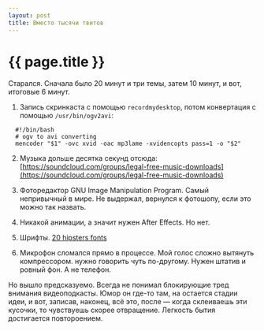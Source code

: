```yaml
---
layout: post
title: Вместо тысячи твитов
---
```

# {{ page.title }}

Старался.
Сначала было 20 минут и три темы, затем 10 минут, и вот, итоговые 6 минут.


1. Запись скринкаста с помощью `recordmydesktop`, потом конвертация с помощью `/usr/bin/ogv2avi`:


```
  #!/bin/bash
  # ogv to avi converting
  mencoder "$1" -ovc xvid -oac mp3lame -xvidencopts pass=1 -o "$2"
```

2. Музыка дольше десятка секунд отсюда: [https://soundcloud.com/groups/legal-free-music-downloads](https://soundcloud.com/groups/legal-free-music-downloads)

3. Фоторедактор GNU Image Manipulation Program. Самый непривычный в мире. Не выдержал, вернулся к фотошопу, если это можно так назвать.

4. Никакой анимации, а значит нужен After Effects. Но нет. 

5. Шрифты. [20 hipsters fonts](http://play4theworld.com/20-free-fonts-for-hipsters/)

6. Микрофон сломался прямо в процессе. Мой голос сложно вытянуть компрессором. нужно говорить чуть по-другому. Нужен штатив и ровный фон. А не телефон. 


Но вышло предсказуемо. Всегда не понимал блокирующие тред внимания видеоподкасты. 
Юмор он где-то там, на остается стадии идеи, и вот, записав, наконец, всё это, после — когда склеиваешь эти кусочки, то чувствуешь скорее отвращение. Легкость бытия достигается повтороением.



